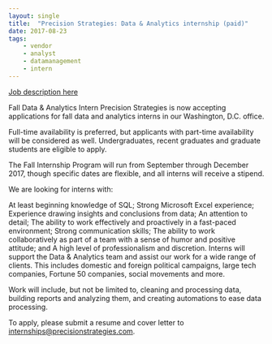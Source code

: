 ```yaml
---
layout: single
title:  "Precision Strategies: Data & Analytics internship (paid)"
date: 2017-08-23
tags: 
    - vendor
    - analyst
    - datamanagement
    - intern
---
```


[Job description here](http://www.precisionstrategies.com/jobs/fall-data-analytics-intern/)

Fall Data & Analytics Intern
Precision Strategies is now accepting applications for fall data and analytics interns in our Washington, D.C. office.

Full-time availability is preferred, but applicants with part-time availability will be considered as well. Undergraduates, recent graduates and graduate students are eligible to apply.

The Fall Internship Program will run from September through December 2017, though specific dates are flexible, and all interns will receive a stipend.

We are looking for interns with:

At least beginning knowledge of SQL;
Strong Microsoft Excel experience;
Experience drawing insights and conclusions from data;
An attention to detail;
The ability to work effectively and proactively in a fast-paced environment;
Strong communication skills;
The ability to work collaboratively as part of a team with a sense of humor and positive attitude; and
A high level of professionalism and discretion.
Interns will support the Data & Analytics team and assist our work for a wide range of clients. This includes domestic and foreign political campaigns, large tech companies, Fortune 50 companies, social movements and more.

Work will include, but not be limited to, cleaning and processing data, building reports and analyzing them, and creating automations to ease data processing.

To apply, please submit a resume and cover letter to internships@precisionstrategies.com.
